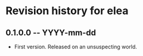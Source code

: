 # Revision history for elea

## 0.1.0.0 -- YYYY-mm-dd

* First version. Released on an unsuspecting world.
